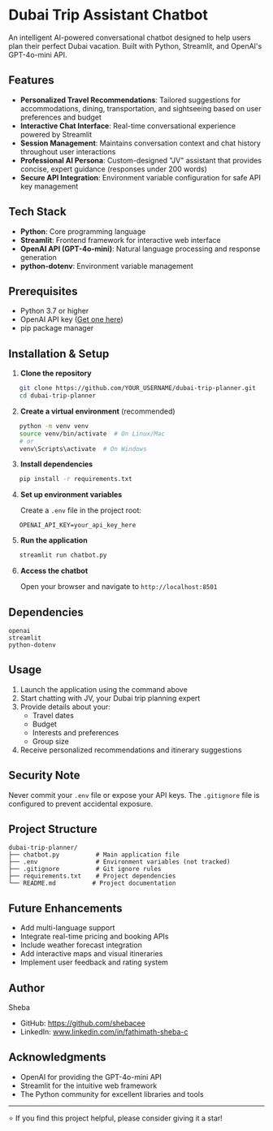  <h1>Dubai Trip Assistant Chatbot</h1>
   An intelligent AI-powered conversational chatbot designed to help users plan their perfect Dubai vacation. Built with Python, Streamlit, and OpenAI's GPT-4o-mini API.

##  Features

- **Personalized Travel Recommendations**: Tailored suggestions for accommodations, dining, transportation, and sightseeing based on user preferences and budget
- **Interactive Chat Interface**: Real-time conversational experience powered by Streamlit
- **Session Management**: Maintains conversation context and chat history throughout user interactions
- **Professional AI Persona**: Custom-designed "JV" assistant that provides concise, expert guidance (responses under 200 words)
- **Secure API Integration**: Environment variable configuration for safe API key management

##  Tech Stack

- **Python**: Core programming language
- **Streamlit**: Frontend framework for interactive web interface
- **OpenAI API (GPT-4o-mini)**: Natural language processing and response generation
- **python-dotenv**: Environment variable management

##  Prerequisites

- Python 3.7 or higher
- OpenAI API key ([Get one here](https://platform.openai.com/api-keys))
- pip package manager

##  Installation & Setup

1. **Clone the repository**
```bash
   git clone https://github.com/YOUR_USERNAME/dubai-trip-planner.git
   cd dubai-trip-planner
```

2. **Create a virtual environment** (recommended)
```bash
   python -m venv venv
   source venv/bin/activate  # On Linux/Mac
   # or
   venv\Scripts\activate  # On Windows
```

3. **Install dependencies**
```bash
   pip install -r requirements.txt
```

4. **Set up environment variables**
   
   Create a `.env` file in the project root:
```
   OPENAI_API_KEY=your_api_key_here
```

5. **Run the application**
```bash
   streamlit run chatbot.py
```

6. **Access the chatbot**
   
   Open your browser and navigate to `http://localhost:8501`

##  Dependencies
```
openai
streamlit
python-dotenv
```

##  Usage

1. Launch the application using the command above
2. Start chatting with JV, your Dubai trip planning expert
3. Provide details about your:
   - Travel dates
   - Budget
   - Interests and preferences
   - Group size
4. Receive personalized recommendations and itinerary suggestions

##  Security Note

Never commit your `.env` file or expose your API keys. The `.gitignore` file is configured to prevent accidental exposure.

##  Project Structure
```
dubai-trip-planner/
├── chatbot.py          # Main application file
├── .env                # Environment variables (not tracked)
├── .gitignore          # Git ignore rules
├── requirements.txt    # Project dependencies
└── README.md          # Project documentation
```

##  Future Enhancements

- Add multi-language support
- Integrate real-time pricing and booking APIs
- Include weather forecast integration
- Add interactive maps and visual itineraries
- Implement user feedback and rating system

##  Author

Sheba
- GitHub: https://github.com/shebacee
- LinkedIn: www.linkedin.com/in/fathimath-sheba-c

##  Acknowledgments

- OpenAI for providing the GPT-4o-mini API
- Streamlit for the intuitive web framework
- The Python community for excellent libraries and tools

---

⭐ If you find this project helpful, please consider giving it a star!

